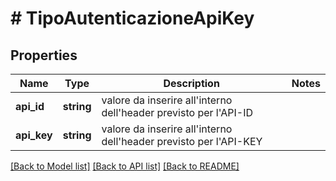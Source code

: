 # # TipoAutenticazioneApiKey

## Properties

Name | Type | Description | Notes
------------ | ------------- | ------------- | -------------
**api_id** | **string** | valore da inserire all&#39;interno dell&#39;header previsto per l&#39;API-ID |
**api_key** | **string** | valore da inserire all&#39;interno dell&#39;header previsto per l&#39;API-KEY |

[[Back to Model list]](../../README.md#models) [[Back to API list]](../../README.md#endpoints) [[Back to README]](../../README.md)
